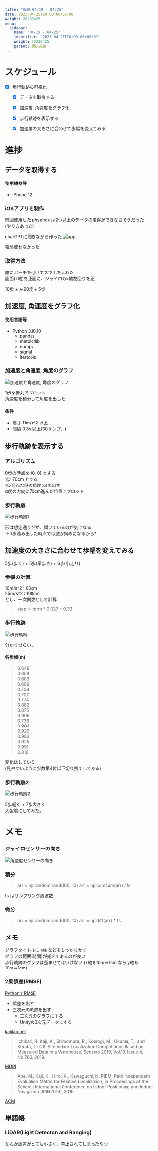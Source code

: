 ```yaml
---
title: "梶研 04/19 - 04/25"
date: 2023-04-25T20:00:00+09:00
weight: 20230425
menu:
  sidebar:
    name: "04/19 - 04/25"
    identifier: "2023-04-25T20:00:00+09:00"
    weight: 20230425
    parent: 梶研究室
---
```



# スケジュール
- [x] 歩行軌跡の可視化
  - [x] データを取得する
  - [x] 加速度, 角速度をグラフ化
  - [x] 歩行軌跡を表示する
  - [x] 加速度の大きさに合わせて歩幅を変えてみる


# 進捗
## データを取得する
#### 使用機器等
- iPhone 12

### iOSアプリを制作
前回使用した phyphox は2つ以上のデータの取得ができなさそうだった  
(やり方あった)

charGPTに聞きながら作った
![app](./images/app.png)

結局使わなかった

### 取得方法
腰にポーチを付けてスマホを入れた  
画面(z軸)を正面に、ジャイロのx軸左回りを正  

10歩 + 左90度 + 5歩

## 加速度, 角速度をグラフ化
#### 使用言語等
- Python 3.10.10
  - pandas
  - matplotlib
  - numpy
  - signal
  - itertools

### 加速度と角速度, 角度のグラフ
![加速度と角速度, 角度のグラフ](images/output_1.png)

1歩を赤丸でプロット  
角速度を積分して角度を出した  

#### 条件
- 高さ 11m/s^2 以上
- 間隔 0.3s 以上(30サンプル)

## 歩行軌跡を表示する
### アルゴリズム
0歩の時点を (0, 0) とする  
1歩 70cm とする  
1歩進んだ時の角度(α)を出す  
α度の方向に70cm進んだ位置にプロット

### 歩行軌跡
![歩行軌跡1](images/output_2.png)

形は想定通りだが、傾いているのが気になる  
→ 1歩踏み出した時点では腰が斜めになるから?

## 加速度の大きさに合わせて歩幅を変えてみる
5歩(歩く) + 5歩(早歩き) + 6歩(小走り)  

### 歩幅の計算
10m/s^2 : 60cm  
25m/s^2 : 100cm  
とし、一次関数として計算
> step = norm  * 0.027 + 0.33

### 歩行軌跡
![歩行軌跡](images/output_3.png)

分かりづらい...

#### 各歩幅(m)
> 0.648  
> 0.658  
> 0.683  
> 0.689  
> 0.709  
> 0.707  
> 0.774  
> 0.882  
> 0.875  
> 0.906  
> 0.736  
> 0.904  
> 0.929  
> 0.983  
> 0.925  
> 0.991  
> 0.816  

変化はしている  
(見やすいように少数第4位以下切り捨てしてある)

### 歩行軌跡2
![歩行軌跡2](./images/output_4.png)

5歩軽く + 7歩大きく  
大袈裟にしてみた。  

# メモ
### ジャイロセンサーの向き
![角速度センサーの向き](images/ave-rotate.png)

### 積分
> arr = np.random.rand(100, 10)
> arr = np.cumsum(arr) / fs

fs はサンプリング周波数

### 微分
> arr = np.random.rand(100, 10)
> arr = np.diff(arr) * fs


## メモ
グラフタイトルに `X軸` などをしっかりかく  
グラフの範囲(時間)が揃えてあるのが良い  
歩行軌跡のグラフは歪ませてはいけない
(x軸を10m=>1cm なら y軸も10m=>1cm)

### 2乗誤差(RMSE)  
[PythonでRMSE](https://www.delftstack.com/ja/howto/python/rmse-python/)

- 誤差を出す
- 三次元の軌跡を出す
  - 二次元のグラフにする
  - Unityの3次元データにする

[kajilab.net](https://kajilab.net/kaji/)

> Ichikari, R. Kaji, K., Shimomura, R., Kourogi, M., Okuma, T., and Kurata, T.: Off-Site Indoor Localization Competitions Based on Measured Data in a Warehouse, Sensors 2019, Vol.19, Issue.4, No.763, 2019.

[MDPI](https://www.mdpi.com/1424-8220/19/4/763)

> Abe, M., Kaji, K., Hiroi, K., Kawaguchi, N. PIEM: Path Independent Evaluation Metric for Relative Localization, in Proceedings of the Seventh International Conference on Indoor Positioning and Indoor Navigation (IPIN2016), 2016.

[ACM](https://dl.acm.org/doi/abs/10.1145/3341162.3343765)

## 単語帳
### LiDAR(Light Detecton and Ranging)
なんか誤差がとても小さく、禁止されてしまったやつ
